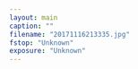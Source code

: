 ```yaml
---
layout: main
caption: ""
filename: "20171116213335.jpg"
fstop: "Unknown"
exposure: "Unknown"
---
```

